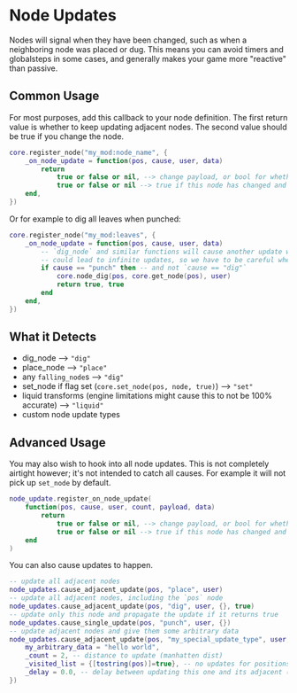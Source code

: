 # Node Updates
Nodes will signal when they have been changed, such as when a neighboring node was placed or dug. This means you can avoid timers and globalsteps in some cases, and generally makes your game more "reactive" than passive.

## Common Usage
For most purposes, add this callback to your node definition. The first return value is whether to keep updating adjacent nodes. The second value should be true if you change the node.
```lua
core.register_node("my_mod:node_name", {
	_on_node_update = function(pos, cause, user, data)
		return
			true or false or nil, --> change payload, or bool for whether to propagate
			true or false or nil --> true if this node has changed and should not have more callbacks run
	end,
})
```

Or for example to dig all leaves when punched:
```lua
core.register_node("my_mod:leaves", {
	_on_node_update = function(pos, cause, user, data)
		-- `dig_node` and similar functions will cause another update which
		-- could lead to infinite updates, so we have to be careful when using it
		if cause == "punch" then -- and not `cause == "dig"`
			core.node_dig(pos, core.get_node(pos), user)
			return true, true
		end
	end,
})
```

## What it Detects
- dig_node --> `"dig"`
- place_node --> `"place"`
- any `falling_node`s --> `"dig"`
- set_node if flag set (`core.set_node(pos, node, true)`) --> `"set"`
- liquid transforms (engine limitations might cause this to not be 100% accurate) --> `"liquid"`
- custom node update types

## Advanced Usage
You may also wish to hook into all node updates. This is not completely airtight however; it's not intended to catch all causes. For example it will not pick up `set_node` by default.
```lua
node_update.register_on_node_update(
	function(pos, cause, user, count, payload, data)
		return
			true or false or nil, --> change payload, or bool for whether to propagate
			true or false or nil --> true if this node has changed and should not have more callbacks run
	end
)
```

You can also cause updates to happen.
```lua
-- update all adjacent nodes
node_updates.cause_adjacent_update(pos, "place", user)
-- update all adjacent nodes, including the `pos` node
node_updates.cause_adjacent_update(pos, "dig", user, {}, true)
-- update only this node and propagate the update if it returns true
node_updates.cause_single_update(pos, "punch", user, {})
-- update adjacent nodes and give them some arbitrary data
node_updates.cause_adjacent_update(pos, "my_special_update_type", user, {
	my_arbitrary_data = "hello world",
	_count = 2, -- distance to update (manhatten dist)
	_visited_list = {[tostring(pos)]=true}, -- no updates for positions in this map
	_delay = 0.0, -- delay between updating this one and its adjacent (0 for instant), NOT saved between server starts
})
```
